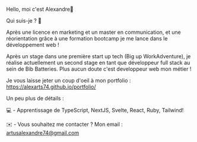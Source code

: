 Hello, moi c'est Alexandre👋


Qui suis-je ? 🙌

Après une licence en marketing et un master en communication, et une réorientation grâce à une formation bootcamp je me lance dans le développement web ! 

Après un stage dans une première start up tech (Big up WorkAdventure), je réalise actuellement un second stage en tant que développeur full stack au sein de Bib Batteries.
Plus aucun doute c'est developpeur web mon métier !

Je vous laisse jeter un coup d'oeil à mon portfolio : https://alexarts74.github.io/portfolio/

Un peu plus de détails :

💻 - Apprentissage de TypeScript, NextJS, Svelte, React, Ruby, Tailwind! 

✉️ - Vous souhaitez me contacter ? Mon email : artusalexandre74@gmail.com
 

